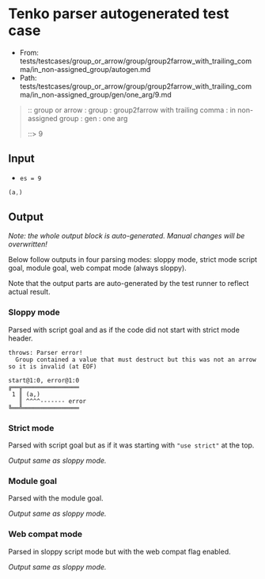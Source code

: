 # Tenko parser autogenerated test case

- From: tests/testcases/group_or_arrow/group/group2farrow_with_trailing_comma/in_non-assigned_group/autogen.md
- Path: tests/testcases/group_or_arrow/group/group2farrow_with_trailing_comma/in_non-assigned_group/gen/one_arg/9.md

> :: group or arrow : group : group2farrow with trailing comma : in non-assigned group : gen : one arg
>
> ::> 9

## Input

- `es = 9`

`````js
(a,)
`````

## Output

_Note: the whole output block is auto-generated. Manual changes will be overwritten!_

Below follow outputs in four parsing modes: sloppy mode, strict mode script goal, module goal, web compat mode (always sloppy).

Note that the output parts are auto-generated by the test runner to reflect actual result.

### Sloppy mode

Parsed with script goal and as if the code did not start with strict mode header.

`````
throws: Parser error!
  Group contained a value that must destruct but this was not an arrow so it is invalid (at EOF)

start@1:0, error@1:0
╔══╦════════════════
 1 ║ (a,)
   ║ ^^^^------- error
╚══╩════════════════

`````

### Strict mode

Parsed with script goal but as if it was starting with `"use strict"` at the top.

_Output same as sloppy mode._

### Module goal

Parsed with the module goal.

_Output same as sloppy mode._

### Web compat mode

Parsed in sloppy script mode but with the web compat flag enabled.

_Output same as sloppy mode._
